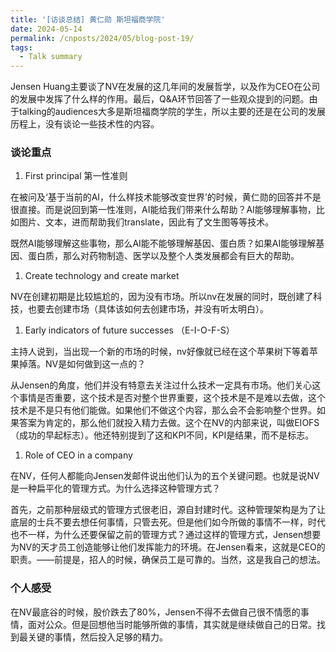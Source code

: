 ```yaml
---
title: '[访谈总结] 黄仁勋 斯坦福商学院'
date: 2024-05-14
permalink: /cnposts/2024/05/blog-post-19/
tags:
  - Talk summary
---
```


 Jensen Huang主要谈了NV在发展的这几年间的发展哲学，以及作为CEO在公司的发展中发挥了什么样的作用。最后，Q&A环节回答了一些观众提到的问题。由于talking的audiences大多是斯坦福商学院的学生，所以主要的还是在公司的发展历程上，没有谈论一些技术性的内容。

### 谈论重点

1. First principal 第一性准则

在被问及‘基于当前的AI，什么样技术能够改变世界’的时候，黄仁勋的回答并不是很直接。而是说回到第一性准则，AI能给我们带来什么帮助？AI能够理解事物，比如图片、文本，进而帮助我们translate，因此有了文生图等等技术。

既然AI能够理解这些事物，那么AI能不能够理解基因、蛋白质？如果AI能够理解基因、蛋白质，那么对药物制造、医学以及整个人类发展都会有巨大的帮助。

1. Create technology and create market

NV在创建初期是比较尴尬的，因为没有市场。所以nv在发展的同时，既创建了科技，也要去创建市场（具体该如何去创建市场，并没有听太明白）。

1. Early indicators of future successes （E-I-O-F-S）

主持人说到，当出现一个新的市场的时候，nv好像就已经在这个苹果树下等着苹果掉落。NV是如何做到这一点的？

从Jensen的角度，他们并没有特意去关注过什么技术一定具有市场。他们关心这个事情是否重要，这个技术是否对整个世界重要，这个技术是不是难以去做，这个技术是不是只有他们能做。如果他们不做这个内容，那么会不会影响整个世界。如果答案为肯定的，那么他们就投入精力去做。这个在NV的内部来说，叫做EIOFS（成功的早起标志）。他还特别提到了这和KPI不同，KPI是结果，而不是标志。

1. Role of CEO in a company

在NV，任何人都能向Jensen发邮件说出他们认为的五个关键问题。也就是说NV是一种扁平化的管理方式。为什么选择这种管理方式？

首先，之前那种层级式的管理方式很老旧，源自封建时代。这种管理架构是为了让底层的士兵不要去想任何事情，只管去死。但是他们如今所做的事情不一样，时代也不一样，为什么还要保留之前的管理方式？通过这样的管理方式，Jensen想要为NV的天才员工创造能够让他们发挥能力的环境。在Jensen看来，这就是CEO的职责。——前提是，招人的时候，确保员工是可靠的。当然，这是我自己的想法。

### 个人感受

在NV最底谷的时候，股价跌去了80%，Jensen不得不去做自己很不情愿的事情，面对公众。但是回想他当时能够所做的事情，其实就是继续做自己的日常。找到最关键的事情，然后投入足够的精力。